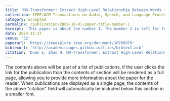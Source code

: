 ```yaml
---
title: "MO-Transformer: Extract High-Level Relationship Between Words for Neural Machine Translation"
collection: IEEE/ACM Transactions on Audio, Speech, and Language Processing
category: accepted
permalink: /publication/2009-10-01-paper-title-number-1
excerpt: 'This paper is about the number 1. The number 2 is left for future work.'
date: 2024-11-27
venue: '32'
paperurl: 'https://ieeexplore.ieee.org/document/10768979'
bibtexurl: 'http://academicpages.github.io/files/bibtex1.bib'
citation: 'Duan S, Zhao H. MO-Transformer: Extract High-Level Relationship Between Words for Neural Machine Translation[J]. IEEE/ACM Transactions on Audio, Speech, and Language Processing, 2024.'
---
```

The contents above will be part of a list of publications, if the user clicks the link for the publication than the contents of section will be rendered as a full page, allowing you to provide more information about the paper for the reader. When publications are displayed as a single page, the contents of the above "citation" field will automatically be included below this section in a smaller font.
